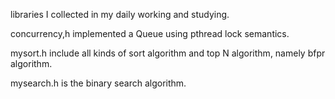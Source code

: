 libraries I collected in my daily working and studying.
 
concurrency,h implemented a Queue using pthread lock semantics.

mysort.h include all kinds of sort algorithm and top N algorithm, namely bfpr algorithm.

mysearch.h is the binary search algorithm.
